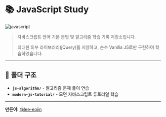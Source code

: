 # 📚 JavaScript Study
![javascript](https://img.shields.io/badge/-JavaScript-F7DF1E?style=flat&logo=javascript&logoColor=white)

> 자바스크립트 언어 기본 문법 및 알고리즘 학습 기록 저장소입니다.
>
> 최대한 외부 라이브러리(jQuery)를 지양하고, 순수 Vanilla JS로만 구현하여 학습하였습니다.

---

## 📂 폴더 구조

- **`js-algorithm/`** - 알고리즘 문제 풀이 연습
- **`modern-js-tutorial/`** - 모던 자바스크립트 튜토리얼 학습

---

**만든이**: [@lee-eojin](https://github.com/lee-eojin)
